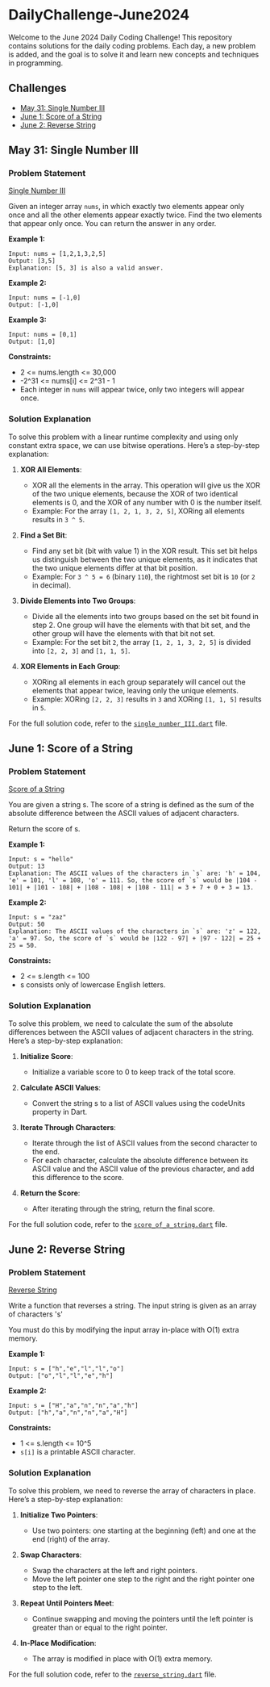 # DailyChallenge-June2024

Welcome to the June 2024 Daily Coding Challenge! This repository contains solutions for the daily coding problems. Each day, a new problem is added, and the goal is to solve it and learn new concepts and techniques in programming.

## Challenges

- [May 31: Single Number III](#may-31-single-number-iii)
- [June 1: Score of a String](#june-1-score-of-a-string)
- [June 2: Reverse String](#june-2-reverse-string)

## May 31: Single Number III

### Problem Statement

[Single Number III](https://leetcode.com/problems/single-number-iii/description/)

Given an integer array `nums`, in which exactly two elements appear only once and all the other elements appear exactly twice. Find the two elements that appear only once. You can return the answer in any order.

**Example 1:**

```
Input: nums = [1,2,1,3,2,5]
Output: [3,5]
Explanation: [5, 3] is also a valid answer.
```

**Example 2:**

```
Input: nums = [-1,0]
Output: [-1,0]
```

**Example 3:**

```
Input: nums = [0,1]
Output: [1,0]
```

**Constraints:**

- 2 <= nums.length <= 30,000
- -2^31 <= nums[i] <= 2^31 - 1
- Each integer in `nums` will appear twice, only two integers will appear once.

### Solution Explanation

To solve this problem with a linear runtime complexity and using only constant extra space, we can use bitwise operations. Here’s a step-by-step explanation:

1. **XOR All Elements**:
   - XOR all the elements in the array. This operation will give us the XOR of the two unique elements, because the XOR of two identical elements is 0, and the XOR of any number with 0 is the number itself.
   - Example: For the array `[1, 2, 1, 3, 2, 5]`, XORing all elements results in `3 ^ 5`.

2. **Find a Set Bit**:
   - Find any set bit (bit with value 1) in the XOR result. This set bit helps us distinguish between the two unique elements, as it indicates that the two unique elements differ at that bit position.
   - Example: For `3 ^ 5 = 6` (binary `110`), the rightmost set bit is `10` (or `2` in decimal).

3. **Divide Elements into Two Groups**:
   - Divide all the elements into two groups based on the set bit found in step 2. One group will have the elements with that bit set, and the other group will have the elements with that bit not set.
   - Example: For the set bit `2`, the array `[1, 2, 1, 3, 2, 5]` is divided into `[2, 2, 3]` and `[1, 1, 5]`.

4. **XOR Elements in Each Group**:
   - XORing all elements in each group separately will cancel out the elements that appear twice, leaving only the unique elements.
   - Example: XORing `[2, 2, 3]` results in `3` and XORing `[1, 1, 5]` results in `5`.

For the full solution code, refer to the [`single_number_III.dart`](single_number_III.dart) file.

## June 1: Score of a String

### Problem Statement

[Score of a String](https://leetcode.com/problems/score-of-a-string/description/)

You are given a string s. The score of a string is defined as the sum of the absolute difference between the ASCII values of adjacent characters.

Return the score of s.

**Example 1:**

```
Input: s = "hello"
Output: 13
Explanation: The ASCII values of the characters in `s` are: 'h' = 104, 'e' = 101, 'l' = 108, 'o' = 111. So, the score of `s` would be |104 - 101| + |101 - 108| + |108 - 108| + |108 - 111| = 3 + 7 + 0 + 3 = 13.
```

**Example 2:**

```
Input: s = "zaz"
Output: 50
Explanation: The ASCII values of the characters in `s` are: 'z' = 122, 'a' = 97. So, the score of `s` would be |122 - 97| + |97 - 122| = 25 + 25 = 50.
```

**Constraints:**

- 2 <= s.length <= 100
- s consists only of lowercase English letters.

### Solution Explanation

To solve this problem, we need to calculate the sum of the absolute differences between the ASCII values of adjacent characters in the string. Here’s a step-by-step explanation:

1. **Initialize Score**:
   - Initialize a variable score to 0 to keep track of the total score.

2. **Calculate ASCII Values**:
   - Convert the string s to a list of ASCII values using the codeUnits property in Dart.

3. **Iterate Through Characters**:
   - Iterate through the list of ASCII values from the second character to the end.
   - For each character, calculate the absolute difference between its ASCII value and the ASCII value of the previous character, and add this difference to the score.

4. **Return the Score**:
   - After iterating through the string, return the final score.

For the full solution code, refer to the [`score_of_a_string.dart`](score_of_a_string.dart) file.

## June 2: Reverse String

### Problem Statement

[Reverse String](https://leetcode.com/problems/reverse-string/description/)

Write a function that reverses a string. The input string is given as an array of characters 's'

You must do this by modifying the input array in-place with O(1) extra memory.

**Example 1:**

```
Input: s = ["h","e","l","l","o"]
Output: ["o","l","l","e","h"]
```

**Example 2:**

```
Input: s = ["H","a","n","n","a","h"]
Output: ["h","a","n","n","a","H"]
```

**Constraints:**

- 1 <= s.length <= 10^5
- `s[i]` is a printable ASCII character.

### Solution Explanation

To solve this problem, we need to reverse the array of characters in place. Here’s a step-by-step explanation:

1. **Initialize Two Pointers**:
   - Use two pointers: one starting at the beginning (left) and one at the end (right) of the array.

2. **Swap Characters**:
   - Swap the characters at the left and right pointers.
   - Move the left pointer one step to the right and the right pointer one step to the left.

3. **Repeat Until Pointers Meet**:
   - Continue swapping and moving the pointers until the left pointer is greater than or equal to the right pointer.

4. **In-Place Modification**:
   - The array is modified in place with O(1) extra memory.

For the full solution code, refer to the [`reverse_string.dart`](reverse_string.dart) file.
